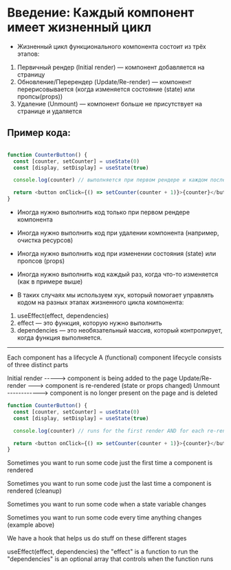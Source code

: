 # Введение: Каждый компонент имеет жизненный цикл

- Жизненный цикл функционального компонента состоит из трёх этапов:

1. Первичный рендер (Initial render) — компонент добавляется на страницу
2. Обновление/Перерендер (Update/Re-render) — компонент перерисовывается (когда изменяется состояние (state) или пропсы(props))
3. Удаление (Unmount) — компонент больше не присутствует на странице и удаляется

## Пример кода:

```js

function CounterButton() {
  const [counter, setCounter] = useState(0)
  const [display, setDisplay] = useState(true)

  console.log(counter) // выполняется при первом рендере и каждом последующем перерендере

  return <button onClick={() => setCounter(counter + 1)}>{counter}</button>
}
```

- Иногда нужно выполнить код только при первом рендере компонента
- Иногда нужно выполнить код при удалении компонента (например, очистка ресурсов)
- Иногда нужно выполнить код при изменении состояния (state) или пропсов (props)
- Иногда нужно выполнить код каждый раз, когда что-то изменяется (как в примере выше)

- В таких случаях мы используем хук, который помогает управлять кодом на разных этапах жизненного цикла компонента:

1. useEffect(effect, dependencies)
2. effect — это функция, которую нужно выполнить
3. dependencies — это необязательный массив, который контролирует, когда функция выполняется.

---------------------------------------------------------------------

Each component has a lifecycle
A (functional) component lifecycle consists of three distinct parts

Initial render -----> component is being added to the page
Update/Re-render ---> component is re-rendered (state or props changed)
Unmount ------------> component is no longer present on the page and is deleted

```js
function CounterButton() {
  const [counter, setCounter] = useState(0)
  const [display, setDisplay] = useState(true)

  console.log(counter) // runs for the first render AND for each re-render

  return <button onClick={() => setCounter(counter + 1)}>{counter}</button>
}
```

Sometimes you want to run some code just the first time a component is rendered

Sometimes you want to run some code just the last time a component is rendered (cleanup)

Sometimes you want to run some code when a state variable changes

Sometimes you want to run some code every time anything changes (example above)

We have a hook that helps us do stuff on these different stages

useEffect(effect, dependencies)
the "effect" is a function to run
the "dependencies" is an optional array that controls when the function runs





